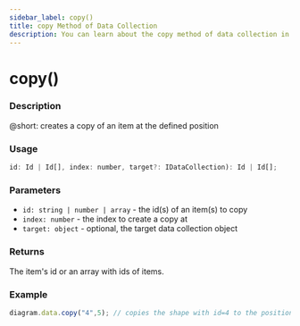 ```yaml
---
sidebar_label: copy()
title: copy Method of Data Collection
description: You can learn about the copy method of data collection in the documentation of the DHTMLX JavaScript Diagram library. Browse developer guides and API reference, try out code examples and live demos, and download a free 30-day evaluation version of DHTMLX Diagram.
---
```


# copy()

### Description

@short: creates a copy of an item at the defined position

### Usage

~~~js
id: Id | Id[], index: number, target?: IDataCollection): Id | Id[];
~~~

### Parameters

- `id: string | number | array` - the id(s) of an item(s) to copy
- `index: number` - the index to create a copy at
- `target: object` - optional, the target data collection object

### Returns

The item's id or an array with ids of items.

### Example

~~~js
diagram.data.copy("4",5); // copies the shape with id=4 to the position with index 5
~~~
